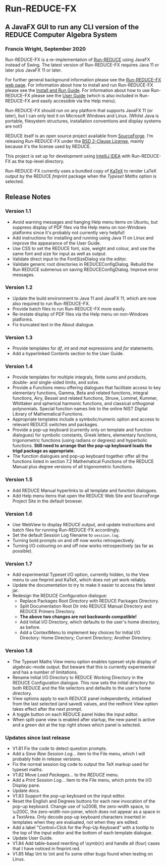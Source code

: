 # Run-REDUCE-FX

## A JavaFX GUI to run any CLI version of the REDUCE Computer Algebra System

### Francis Wright, September 2020

Run-REDUCE-FX is a re-implementation of
[Run-REDUCE](https://fjwright.github.io/Run-REDUCE/) using JavaFX
instead of Swing.  The latest version of Run-REDUCE-FX requires Java
11 or later plus JavaFX 11 or later.

For further general background information please see the
[Run-REDUCE-FX web page](https://fjwright.github.io/Run-REDUCE-FX/).
For information about how to install and run Run-REDUCE-FX please see
the [Install and Run
Guide](https://fjwright.github.io/Run-REDUCE-FX/InstallAndRun.html).
For information about how to use Run-REDUCE-FX please see the [User
Guide](https://fjwright.github.io/Run-REDUCE-FX/UserGuide.html) (which
is also included in Run-REDUCE-FX and easily accessible via the Help
menu).

Run-REDUCE-FX should run on any platform that supports JavaFX 11 (or
later), but I can only test it on Microsoft Windows and Linux.
(Whilst Java is portable, filesystem structures, installation
conventions and display systems are not!)

REDUCE itself is an open source project available from
[SourceForge](https://sourceforge.net/projects/reduce-algebra/).  I'm
releasing Run-REDUCE-FX under the [BSD 2-Clause License](LICENSE),
mainly because it's the license used by REDUCE.

This project is set up for development using [IntelliJ
IDEA](https://www.jetbrains.com/idea/) with Run-REDUCE-FX as the
top-level directory.

Run-REDUCE-FX currently uses a bundled copy of
[KaTeX](https://katex.org/) to render LaTeX output by the REDUCE
*fmprint* package when the *Typeset Maths* option is selected.

## Release Notes

### Version 1.1

* Avoid warning messages and hanging Help menu items on Ubuntu, but
  suppress display of PDF files via the Help menu on non-Windows
  platforms since it's probably not currently very helpful!
* Add instructions for installing and running using Java 11 on Linux
  and improve the appearance of the User Guide.
* Use CSS to set the REDUCE font, size, weight and colour, and use the
  same font and size for input as well as output.
* Validate direct input to the FontSizeDialog via the editor.
* Validate generic root directories in REDUCEConfigDialog.  Rebuild
  the Run REDUCE submenus on saving REDUCEConfigDialog.  Improve error
  messages.

### Version 1.2

* Update the build environment to Java 11 and JavaFX 11, which are now
  also required to run Run-REDUCE-FX.
* Provide batch files to run Run-REDUCE-FX more easily.
* Re-instate display of PDF files via the Help menu on non-Windows
  platforms.
* Fix truncated text in the About dialogue.

### Version 1.3

* Provide templates for *df*, *int* and *mat* expressions and *for*
  statements.
* Add a hyperlinked Contents section to the User Guide.

### Version 1.4

* Provide templates for multiple integrals, finite sums and products,
  double- and single-sided limits, and solve.
* Provide a Functions menu offering dialogues that facilitate access
  to key elementary functions, Gamma, Beta and related functions,
  integral functions, Airy, Bessel and related functions, Struve,
  Lommel, Kummer, Whittaker and spherical harmonic functions, and
  classical orthogonal polynomials.  Special function names link to
  the online NIST Digital Library of Mathematical Functions.
* Appropriate templates include a symbolic/numeric option and access
  to relevant REDUCE switches and packages.
* Provide a pop-up keyboard (currently only on template and function
  dialogues) for symbolic constants, Greek letters, elementary
  functions, trigonometric functions (using radians or degrees) and
  hyperbolic functions.  **Still need to arrange that the pop-up
  keyboard loads the trigd package as appropriate.**
* The function dialogues and pop-up keyboard together offer all the
  functions listed in section 7.2 Mathematical Functions of the REDUCE
  Manual plus degree versions of all trigonometric functions.

### Version 1.5

* Add REDUCE Manual hyperlinks to all template and function dialogues.
* Add Help menu items that open the REDUCE Web Site and SourceForge
  Project Site in the default browser.

### Version 1.6

* Use WebView to display REDUCE output, and update instructions and
  batch files for running Run-REDUCE-FX accordingly.
* Set the default Session Log filename to `session.log`.
* Turning bold prompts on and off now works retrospectively.
* Turning I/O colouring on and off now works retrospectively (as far
  as possible).

### Version 1.7

* Add experimental Typeset I/O option, currently hidden, to the View
  menu to use fmprint and KaTeX, which does not yet work reliably.
* Update the documentation to try to make it easier to access the
  latest jar.
* Redesign the REDUCE Configuration dialogue:
  - Replace Packages Root Directory with REDUCE Packages Directory.
  - Split Documentation Root Dir into REDUCE Manual Directory and
    REDUCE Primers Directory.
  - **The above two changes are not backwards compatible!**
  - Add Initial I/O Directory, which defaults to the user's home
    directory, as before.
  - Add a ContextMenu to implement key choices for Initial I/O
    Directory: Home Directory; Current Directory; Another Directory.

### Version 1.8

* The Typeset Maths View menu option enables typeset-style display of
  algebraic-mode output.  But beware that this is currently
  experimental and has a number of limitations.
* Rename Initial I/O Directory to REDUCE Working Directory in the
  REDUCE Configuration dialogue.  This now sets the initial directory
  for both REDUCE and the file selectors and defaults to the user's
  home directory.
* View options apply to each REDUCE panel independently, initialised
  from the last selected (and saved) values, and the redfront View
  option takes effect after the next prompt.
* A toggle button on each REDUCE panel hides the input editor.
* When split-pane view is enabled after startup, the new panel is
  active and a green dot at the top right shows which panel is
  selected.

### Updates since last release

* V1.81 Fix the code to detect question prompts.
* Add a *Save Raw Session Log...* item to the File menu, which I will
  probably hide in release versions.
* Fix the normal session log code to output the TeX markup used for
  typeset maths.
* V1.82 Move *Load Packages...* to the *REDUCE* menu.
* Add a *Print Session Log...* item to the File menu, which prints the
  I/O Display pane.
* Update docs.
* V1.83 Support the pop-up keyboard on the input editor.
* Reset the English and Degrees buttons for each new invocation of the
  pop-up keyboard.  Change use of \u200B, the zero-width space, to
  \u200C, the zero-width non-joiner, which does not appear as a space
  in a TextArea.  Only decode pop-up keyboard characters inserted in
  templates when they are evaluated, not when they are edited.
* Add a label "Control+Click for the Pop-Up Keyboard" with a tooltip
  to the top of the input editor and the bottom of each template
  dialogue.
* Update User Guide.
* V1.84 Add table-based rewriting of \symb{n} and handle all (four)
  cases that I have noticed in fmprint.red.
* V1.85 Map \Int to \int and fix some other bugs found when testing on
  Linux.
